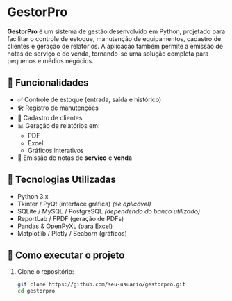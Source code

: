 # GestorPro

**GestorPro** é um sistema de gestão desenvolvido em Python, projetado para facilitar o controle de estoque, manutenção de equipamentos, cadastro de clientes e geração de relatórios. A aplicação também permite a emissão de notas de serviço e de venda, tornando-se uma solução completa para pequenos e médios negócios.

## 🔧 Funcionalidades

- ✅ Controle de estoque (entrada, saída e histórico)
- 🛠️ Registro de manutenções
- 👤 Cadastro de clientes
- 📊 Geração de relatórios em:
  - PDF
  - Excel
  - Gráficos interativos
- 🧾 Emissão de notas de **serviço** e **venda**

## 📌 Tecnologias Utilizadas

- Python 3.x
- Tkinter / PyQt (interface gráfica) *(se aplicável)*
- SQLite / MySQL / PostgreSQL *(dependendo do banco utilizado)*
- ReportLab / FPDF (geração de PDFs)
- Pandas & OpenPyXL (para Excel)
- Matplotlib / Plotly / Seaborn (gráficos)

## 🚀 Como executar o projeto

1. Clone o repositório:
   ```bash
   git clone https://github.com/seu-usuario/gestorpro.git
   cd gestorpro
